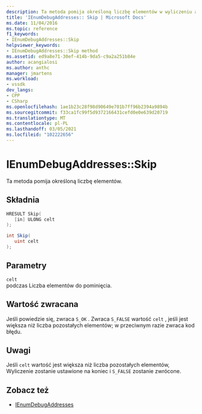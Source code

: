 ```yaml
---
description: Ta metoda pomija określoną liczbę elementów w wyliczeniu adresów.
title: 'IEnumDebugAddresses:: Skip | Microsoft Docs'
ms.date: 11/04/2016
ms.topic: reference
f1_keywords:
- IEnumDebugAddresses::Skip
helpviewer_keywords:
- IEnumDebugAddresses::Skip method
ms.assetid: ed9a8e71-30ef-414b-9da5-c9a2a251b84e
author: acangialosi
ms.author: anthc
manager: jmartens
ms.workload:
- vssdk
dev_langs:
- CPP
- CSharp
ms.openlocfilehash: 1ae1b23c28f98d90649e701b7ff96b2394a9894b
ms.sourcegitcommit: f33ca1fc99f5d9372166431cefd0e0e639d20719
ms.translationtype: MT
ms.contentlocale: pl-PL
ms.lasthandoff: 03/05/2021
ms.locfileid: "102222656"
---
```

# <a name="ienumdebugaddressesskip"></a>IEnumDebugAddresses::Skip
Ta metoda pomija określoną liczbę elementów.

## <a name="syntax"></a>Składnia

```cpp
HRESULT Skip(
   [in] ULONG celt
);
```

```csharp
int Skip(
   uint celt
);
```

## <a name="parameters"></a>Parametry
`celt`\
podczas Liczba elementów do pominięcia.

## <a name="return-value"></a>Wartość zwracana
 Jeśli powiedzie się, zwraca `S_OK` . Zwraca `S_FALSE` wartość `celt` , jeśli jest większa niż liczba pozostałych elementów; w przeciwnym razie zwraca kod błędu.

## <a name="remarks"></a>Uwagi
 Jeśli `celt` wartość jest większa niż liczba pozostałych elementów, Wyliczenie zostanie ustawione na koniec i `S_FALSE` zostanie zwrócone.

## <a name="see-also"></a>Zobacz też
- [IEnumDebugAddresses](../../../extensibility/debugger/reference/ienumdebugaddresses.md)
